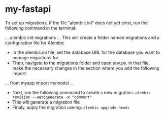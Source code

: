 # my-fastapi

To set up migrations, if the file "alembic.ini" does not yet exist, run the following command in the terminal:

...
alembic init migrations
...
This will create a folder named migrations and a configuration file for Alembic

- In the alembic.ini file, set the database URL for the database you want to manage migrations for.
- Then, navigate to the migrations folder and open env.py. In that file, make the necessary changes in the section where you add the following import:

...
from myapp import mymodel
...

- Next, run the following command to create a new migration: ```alembic revision --autogenerate -m "comment"```
- This will generate a migration file
- Finaly, apply the migration useing: ```alembic upgrade heads```